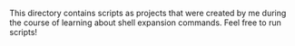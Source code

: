 This directory contains scripts as projects that were created by me during the course of learning about shell expansion commands. Feel free to run scripts!
